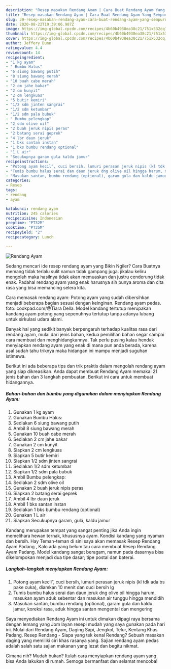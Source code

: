 ```yaml
---
description: "Resep masakan Rendang Ayam | Cara Buat Rendang Ayam Yang Sempurna"
title: "Resep masakan Rendang Ayam | Cara Buat Rendang Ayam Yang Sempurna"
slug: 39-resep-masakan-rendang-ayam-cara-buat-rendang-ayam-yang-sempurna
date: 2020-08-22T19:39:06.987Z
image: https://img-global.cpcdn.com/recipes/4b60b4938ea38c21/751x532cq70/rendang-ayam-foto-resep-utama.jpg
thumbnail: https://img-global.cpcdn.com/recipes/4b60b4938ea38c21/751x532cq70/rendang-ayam-foto-resep-utama.jpg
cover: https://img-global.cpcdn.com/recipes/4b60b4938ea38c21/751x532cq70/rendang-ayam-foto-resep-utama.jpg
author: Jeffery Dunn
ratingvalue: 4.4
reviewcount: 14
recipeingredient:
- "1 kg ayam"
- " Bumbu Halus"
- "6 siung bawang putih"
- "8 siung bawang merah"
- "10 buah cabe merah"
- "2 cm jahe bakar"
- "2 cm kunyit"
- "2 cm lengkuas"
- "5 butir kemiri"
- "1/2 sdm jinten sangrai"
- "1/2 sdm ketumbar"
- "1/2 sdm pala bubuk"
- " Bumbu pelengkap"
- "2 sdm olive oil"
- "2 buah jeruk nipis peras"
- "2 batang serai geprek"
- "4 lbr daun jeruk"
- "1 bks santan instan"
- "1 bks bumbu rendang optional"
- "1 L air"
- "Secukupnya garam gula kaldu jamur"
recipeinstructions:
- "Potong ayam kecil”, cuci bersih, lumuri perasan jeruk nipis (kl tdk ada bs pake cuka), diamkan 10 menit dan cuci bersih lg"
- "Tumis bumbu halus serai dan daun jeruk dng olive oil hingga harum, masukan ayam aduk sebentar dan masukan air tunggu hingga mendidih"
- "Masukan santan, bumbu rendang (optional), garam gula dan kaldu jamur, koreksi rasa, aduk hingga santan mengental dan mengering"
categories:
- Resep
tags:
- rendang
- ayam

katakunci: rendang ayam 
nutrition: 245 calories
recipecuisine: Indonesian
preptime: "PT32M"
cooktime: "PT35M"
recipeyield: "2"
recipecategory: Lunch

---
```



![Rendang Ayam](https://img-global.cpcdn.com/recipes/4b60b4938ea38c21/751x532cq70/rendang-ayam-foto-resep-utama.jpg)

Sedang mencari ide resep rendang ayam yang Bikin Ngiler? Cara Buatnya memang tidak terlalu sulit namun tidak gampang juga. jikalau keliru mengolah maka hasilnya tidak akan memuaskan dan justru cenderung tidak enak. Padahal rendang ayam yang enak harusnya sih punya aroma dan cita rasa yang bisa memancing selera kita.

Cara memasak rendang ayam: Potong ayam yang sudah dibersihkan menjadi beberapa bagian sesuai dengan keinginan. Rendang ayam pedas. foto: cookpad.com/@Tiara Della. Model kandang tertutup merupakan kandang ayam potong yang sepenuhnya tertutup tanpa adanya lubang untuk sirkulasi udara alami.

Banyak hal yang sedikit banyak berpengaruh terhadap kualitas rasa dari rendang ayam, mulai dari jenis bahan, kedua pemilihan bahan segar sampai cara membuat dan menghidangkannya. Tak perlu pusing kalau hendak menyiapkan rendang ayam yang enak di mana pun anda berada, karena asal sudah tahu triknya maka hidangan ini mampu menjadi suguhan istimewa.


Berikut ini ada beberapa tips dan trik praktis dalam mengolah rendang ayam yang siap dikreasikan. Anda dapat membuat Rendang Ayam memakai 21 jenis bahan dan 3 langkah pembuatan. Berikut ini cara untuk membuat hidangannya.

<!--inarticleads1-->

##### Bahan-bahan dan bumbu yang digunakan dalam menyiapkan Rendang Ayam:

1. Gunakan 1 kg ayam
1. Gunakan  Bumbu Halus:
1. Sediakan 6 siung bawang putih
1. Ambil 8 siung bawang merah
1. Gunakan 10 buah cabe merah
1. Sediakan 2 cm jahe bakar
1. Gunakan 2 cm kunyit
1. Siapkan 2 cm lengkuas
1. Siapkan 5 butir kemiri
1. Siapkan 1/2 sdm jinten sangrai
1. Sediakan 1/2 sdm ketumbar
1. Siapkan 1/2 sdm pala bubuk
1. Ambil  Bumbu pelengkap:
1. Sediakan 2 sdm olive oil
1. Gunakan 2 buah jeruk nipis peras
1. Siapkan 2 batang serai geprek
1. Ambil 4 lbr daun jeruk
1. Ambil 1 bks santan instan
1. Sediakan 1 bks bumbu rendang (optional)
1. Gunakan 1 L air
1. Siapkan Secukupnya garam, gula, kaldu jamur


Kandang merupakan tempat yang sangat penting jika Anda ingin memelihara hewan ternak, khususnya ayam. Kondisi kandang yang nyaman dan bersih. Hay Teman-teman di sini saya akan memasak Resep Rendang Ayam Padang , Kalo ada yang belum tau cara membuat Resep Rendang Ayam Padang. Model kandang sangat beragam, namun pada dasarnya bisa dikelompokan menjadi dua tipe dasar; tipe postal dan baterai. 

<!--inarticleads2-->

##### Langkah-langkah menyiapkan Rendang Ayam:

1. Potong ayam kecil”, cuci bersih, lumuri perasan jeruk nipis (kl tdk ada bs pake cuka), diamkan 10 menit dan cuci bersih lg
1. Tumis bumbu halus serai dan daun jeruk dng olive oil hingga harum, masukan ayam aduk sebentar dan masukan air tunggu hingga mendidih
1. Masukan santan, bumbu rendang (optional), garam gula dan kaldu jamur, koreksi rasa, aduk hingga santan mengental dan mengering


Saya menyediakan Rendang Ayam ini untuk dimakan dipagi raya bersama dengan lemang yang Jom layan resepi mudah yang saya gunakan pada hari ini. Mulai dari Rendang Ayam, Daging Sapi, Jengkol, Telur, Kentang Khas Padang. Resep Rendang - Siapa yang tek kenal Rendang? Sebuah masakan daging yang memiliki ciri khas rasanya yang. Sajian rendang ayam pedas adalah salah satu sajian makanan yang lezat dan begitu nikmat. 

Gimana nih? Mudah bukan? Itulah cara menyiapkan rendang ayam yang bisa Anda lakukan di rumah. Semoga bermanfaat dan selamat mencoba!
